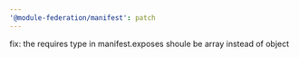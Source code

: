 ```yaml
---
'@module-federation/manifest': patch
---
```


fix: the requires type in manifest.exposes shoule be array instead of object
